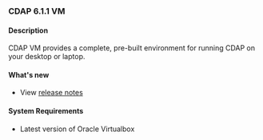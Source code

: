 ### CDAP 6.1.1 VM

#### Description

  CDAP VM provides a complete, pre-built environment for running CDAP on your desktop or laptop.

#### What's new

* View [release notes](https://docs.cdap.io/cdap/6.1.1/en/reference-manual/release-notes.html#release-6-1-1)

#### System Requirements

* Latest version of Oracle Virtualbox
